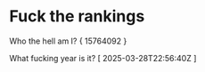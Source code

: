 # Fuck the rankings

Who the hell am I?
{ 15764092 }

What fucking year is it?
[ 2025-03-28T22:56:40Z ]

